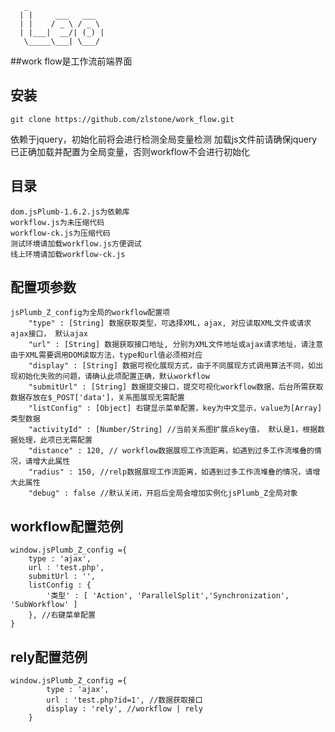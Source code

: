 ```shell
   _
  | |     ___   ___ 
  | |    / _ \ / _ \
  | |___|  __/| (_) |
   \_____\___| \___/
```
##work flow是工作流前端界面

## 安装

```shell
git clone https://github.com/zlstone/work_flow.git
```
依赖于jquery，初始化前将会进行检测全局变量检测
加载js文件前请确保jquery已正确加载并配置为全局变量，否则workflow不会进行初始化

## 目录
	dom.jsPlumb-1.6.2.js为依赖库
	workflow.js为未压缩代码
	workflow-ck.js为压缩代码
	测试环境请加载workflow.js方便调试
	线上环境请加载workflow-ck.js

## 配置项参数
```shell
jsPlumb_Z_config为全局的workflow配置项
	"type" : [String] 数据获取类型，可选择XML，ajax, 对应读取XML文件或请求ajax接口， 默认ajax
	"url" : [String] 数据获取接口地址, 分别为XML文件地址或ajax请求地址，请注意由于XML需要调用DOM读取方法，type和url值必须相对应
	"display" : [String] 数据可视化展现方式，由于不同展现方式调用算法不同，如出现初始化失败的问题，请确认此项配置正确，默认workflow
	"submitUrl" : [String] 数据提交接口，提交可视化workflow数据，后台所需获取数据存放在$_POST['data']，关系图展现无需配置
	"listConfig" : [Object] 右键显示菜单配置，key为中文显示，value为[Array]类型数据
	"activityId" : [Number/String] //当前关系图扩展点key值， 默认是1，根据数据处理，此项已无需配置
	"distance" : 120, // workflow数据展现工作流距离，如遇到过多工作流堆叠的情况，请增大此属性
	"radius" : 150, //relp数据展现工作流距离，如遇到过多工作流堆叠的情况，请增大此属性
	"debug" : false //默认关闭，开启后全局会增加实例化jsPlumb_Z全局对象
```
## workflow配置范例
```shell
window.jsPlumb_Z_config ={
	type : 'ajax',
	url : 'test.php',
	submitUrl : '', 
	listConfig : {
		'类型' : [ 'Action', 'ParallelSplit','Synchronization', 'SubWorkflow' ]
	}, //右键菜单配置
}
```
## rely配置范例
```shell
window.jsPlumb_Z_config ={
		type : 'ajax',
		url : 'test.php?id=1', //数据获取接口
		display : 'rely', //workflow | rely
	}
```
